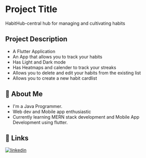 
# Project Title
HabitHub-central hub for managing and cultivating habits



## Project Description
* A Flutter Application
* An App that allows you to track your habits
* Has Light and Dark mode
* Has Heatmaps and calender to track your streaks
* Allows you to delete and edit your habits from the existing list
* Allows you to create a new habit cardlist


## 🚀 About Me
* I'm a Java Programmer.
* Web dev and Mobile app enthusiastic 
* Currently learning MERN stack development and Mobile App Development using flutter.
## 🔗 Links
[![linkedin](https://img.shields.io/badge/linkedin-0A66C2?style=for-the-badge&logo=linkedin&logoColor=white)](https://www.linkedin.com/in/karthick-kumar-sm)